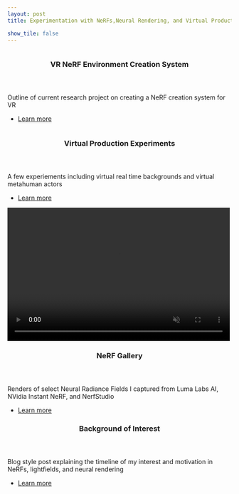 ```yaml
---
layout: post
title: Experimentation with NeRFs,Neural Rendering, and Virtual Production

show_tile: false
---
```

<section id="two" class="spotlights">
    <section>
		<a class="image">
			<img src="{% link assets/images/nerf_creation_image.PNG %}" alt="" data-position="center center" />
		</a>
		<div class="content">
			<div class="inner">
				<header class="major">
					<h3>VR NeRF Environment Creation System</h3>
				</header>
				<p>Outline of current research project on creating a NeRF creation system for VR</p>
				<ul class="actions">
					<li><a href="nerfenvironmentcreation.html" class="button">Learn more</a></li>
				</ul>
			</div>
		</div>
	</section>
    <section>
		<a class="image">
			<img src="{% link assets/images/virtualProductionBanner.PNG %}" alt="" data-position="center center" />
		</a>
		<div class="content">
			<div class="inner">
				<header class="major">
					<h3>Virtual Production Experiments</h3>
				</header>
				<p>A few experiements including virtual real time backgrounds and virtual metahuman actors</p>
				<ul class="actions">
					<li><a href="virtualProduction.html" class="button">Learn more</a></li>
				</ul>
			</div>
		</div>
	</section>
    <section>
		<video id="v0" width=500px height=300px autoplay loop muted controls>
			<source src="assets/videos/berkeleyBuildingsLuma.mp4" type="video/mp4" />
		</video>
		<div class="content">
			<div class="inner">
				<header class="major">
					<h3>NeRF Gallery</h3>
				</header>
				<p>Renders of select Neural Radiance Fields I captured from Luma Labs AI, NVidia Instant NeRF, and NerfStudio</p>
				<ul class="actions">
					<li><a href="nerf_gallery.html" class="button">Learn more</a></li>
				</ul>
			</div>
		</div>
	</section>
</section>

<div class="box">
	<header class="major">
					<h3>Background of Interest</h3>
				</header>
				<p>Blog style post explaining the timeline of my interest and motivation in NeRFs, lightfields, and neural rendering</p>
				<ul class="actions">
					<li><a href="nerfbackgroundinfo.html" class="button">Learn more</a></li>
				</ul>
</div>

